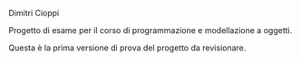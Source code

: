 Dimitri Cioppi

Progetto di esame per il corso di programmazione e modellazione a oggetti.

Questa è la prima versione di prova del progetto da revisionare.
